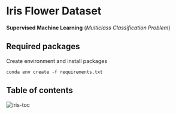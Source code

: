 # Iris Flower Dataset
__Supervised Machine Learning__ (_Multiclass Classification Problem_)

## Required packages
Create environment and install packages

` conda env create -f requirements.txt `

## Table of contents
![iris-toc](https://user-images.githubusercontent.com/42516461/82902545-52616900-9f7f-11ea-8a31-be905219fc72.png)
